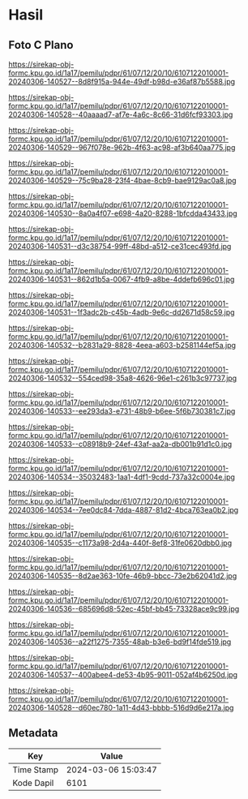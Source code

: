 # Hasil

## Foto C Plano

https://sirekap-obj-formc.kpu.go.id/1a17/pemilu/pdpr/61/07/12/20/10/6107122010001-20240306-140527--8d8f915a-944e-49df-b98d-e36af87b5588.jpg

https://sirekap-obj-formc.kpu.go.id/1a17/pemilu/pdpr/61/07/12/20/10/6107122010001-20240306-140528--40aaaad7-af7e-4a6c-8c66-31d6fcf93303.jpg

https://sirekap-obj-formc.kpu.go.id/1a17/pemilu/pdpr/61/07/12/20/10/6107122010001-20240306-140529--967f078e-962b-4f63-ac98-af3b640aa775.jpg

https://sirekap-obj-formc.kpu.go.id/1a17/pemilu/pdpr/61/07/12/20/10/6107122010001-20240306-140529--75c9ba28-23f4-4bae-8cb9-bae9129ac0a8.jpg

https://sirekap-obj-formc.kpu.go.id/1a17/pemilu/pdpr/61/07/12/20/10/6107122010001-20240306-140530--8a0a4f07-e698-4a20-8288-1bfcdda43433.jpg

https://sirekap-obj-formc.kpu.go.id/1a17/pemilu/pdpr/61/07/12/20/10/6107122010001-20240306-140531--d3c38754-99ff-48bd-a512-ce31cec493fd.jpg

https://sirekap-obj-formc.kpu.go.id/1a17/pemilu/pdpr/61/07/12/20/10/6107122010001-20240306-140531--862d1b5a-0067-4fb9-a8be-4ddefb696c01.jpg

https://sirekap-obj-formc.kpu.go.id/1a17/pemilu/pdpr/61/07/12/20/10/6107122010001-20240306-140531--1f3adc2b-c45b-4adb-9e6c-dd2671d58c59.jpg

https://sirekap-obj-formc.kpu.go.id/1a17/pemilu/pdpr/61/07/12/20/10/6107122010001-20240306-140532--b2831a29-8828-4eea-a603-b2581144ef5a.jpg

https://sirekap-obj-formc.kpu.go.id/1a17/pemilu/pdpr/61/07/12/20/10/6107122010001-20240306-140532--554ced98-35a8-4626-96e1-c261b3c97737.jpg

https://sirekap-obj-formc.kpu.go.id/1a17/pemilu/pdpr/61/07/12/20/10/6107122010001-20240306-140533--ee293da3-e731-48b9-b6ee-5f6b730381c7.jpg

https://sirekap-obj-formc.kpu.go.id/1a17/pemilu/pdpr/61/07/12/20/10/6107122010001-20240306-140533--c08918b9-24ef-43af-aa2a-db001b91d1c0.jpg

https://sirekap-obj-formc.kpu.go.id/1a17/pemilu/pdpr/61/07/12/20/10/6107122010001-20240306-140534--35032483-1aa1-4df1-9cdd-737a32c0004e.jpg

https://sirekap-obj-formc.kpu.go.id/1a17/pemilu/pdpr/61/07/12/20/10/6107122010001-20240306-140534--7ee0dc84-7dda-4887-81d2-4bca763ea0b2.jpg

https://sirekap-obj-formc.kpu.go.id/1a17/pemilu/pdpr/61/07/12/20/10/6107122010001-20240306-140535--c1173a98-2d4a-440f-8ef8-31fe0620dbb0.jpg

https://sirekap-obj-formc.kpu.go.id/1a17/pemilu/pdpr/61/07/12/20/10/6107122010001-20240306-140535--8d2ae363-10fe-46b9-bbcc-73e2b62041d2.jpg

https://sirekap-obj-formc.kpu.go.id/1a17/pemilu/pdpr/61/07/12/20/10/6107122010001-20240306-140536--685696d8-52ec-45bf-bb45-73328ace9c99.jpg

https://sirekap-obj-formc.kpu.go.id/1a17/pemilu/pdpr/61/07/12/20/10/6107122010001-20240306-140536--a22f1275-7355-48ab-b3e6-bd9f14fde519.jpg

https://sirekap-obj-formc.kpu.go.id/1a17/pemilu/pdpr/61/07/12/20/10/6107122010001-20240306-140537--400abee4-de53-4b95-9011-052af4b6250d.jpg

https://sirekap-obj-formc.kpu.go.id/1a17/pemilu/pdpr/61/07/12/20/10/6107122010001-20240306-140528--d60ec780-1a11-4d43-bbbb-516d9d6e217a.jpg


## Metadata

| Key        | Value               |
| ---------- | ------------------- |
| Time Stamp | 2024-03-06 15:03:47 |
| Kode Dapil | 6101                |



